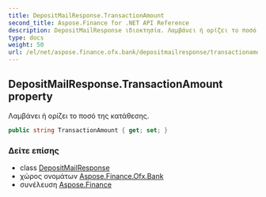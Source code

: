 ```yaml
---
title: DepositMailResponse.TransactionAmount
second_title: Aspose.Finance for .NET API Reference
description: DepositMailResponse ιδιοκτησία. Λαμβάνει ή ορίζει το ποσό της κατάθεσης.
type: docs
weight: 50
url: /el/net/aspose.finance.ofx.bank/depositmailresponse/transactionamount/
---
```

## DepositMailResponse.TransactionAmount property

Λαμβάνει ή ορίζει το ποσό της κατάθεσης.

```csharp
public string TransactionAmount { get; set; }
```

### Δείτε επίσης

* class [DepositMailResponse](../)
* χώρος ονομάτων [Aspose.Finance.Ofx.Bank](../../depositmailresponse/)
* συνέλευση [Aspose.Finance](../../../)


